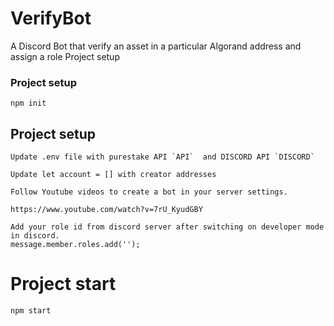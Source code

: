 # VerifyBot
A Discord Bot that verify an asset in a particular Algorand address and assign a role
Project setup

### Project setup
```
npm init
```
## Project setup
```
Update .env file with purestake API `API`  and DISCORD API `DISCORD`
```
```
Update let account = [] with creator addresses
```
```
Follow Youtube videos to create a bot in your server settings.

https://www.youtube.com/watch?v=7rU_KyudGBY
```
```
Add your role id from discord server after switching on developer mode in discord.
message.member.roles.add('');

```

# Project start
```
npm start
```


